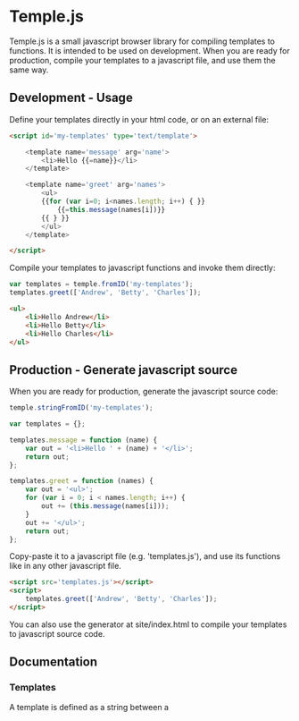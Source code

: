 Temple.js
=========

Temple.js is a small javascript browser library for compiling templates to functions.
It is intended to be used on development. When you are ready for production, compile your templates to a javascript file, and use them the same way.


## Development - Usage

Define your templates directly in your html code, or on an external file:

```html
<script id='my-templates' type='text/template'>

    <template name='message' arg='name'>
        <li>Hello {{=name}}</li>
    </template>

    <template name='greet' arg='names'>
        <ul>
        {{for (var i=0; i<names.length; i++) { }}
            {{=this.message(names[i])}}
        {{ } }}
        </ul>
    </template>

</script>

```

Compile your templates to javascript functions and invoke them directly:

```javascript
var templates = temple.fromID('my-templates');
templates.greet(['Andrew', 'Betty', 'Charles']);
```

```html
<ul>
    <li>Hello Andrew</li>
    <li>Hello Betty</li>
    <li>Hello Charles</li>
</ul>

```


## Production - Generate javascript source

When you are ready for production, generate the javascript source code:

```javascript
temple.stringFromID('my-templates');
```

```javascript
var templates = {};

templates.message = function (name) {
    var out = '<li>Hello ' + (name) + '</li>';
    return out;
};

templates.greet = function (names) {
    var out = '<ul>';
    for (var i = 0; i < names.length; i++) {
        out += (this.message(names[i]));
    }
    out += '</ul>';
    return out;
};

```

Copy-paste it to a javascript file (e.g. 'templates.js'), and use its functions like in any other javascript file.

```html
<script src='templates.js'></script>
<script>
    templates.greet(['Andrew', 'Betty', 'Charles']);
</script>
```

You can also use the generator at site/index.html to compile your templates to javascript source code.


## Documentation

### Templates

A template is defined as a string between a <template> tag and includes two attributes - the template name and the template argument. Current version only accepts one argument per template.

```html
<template name='message' arg='name'>
    <li>Hello {{=name}}</li>
</template>
```

The previous template gets compiled to the following javascript function:

```javascript
function message(name) {
    var out = '<li>Hello ' + (name) + '</li>';
    return out;
};
```

### Functions

Besides templates, you can also define functions that can be useful, for instance, for defining presentation logic.
The main difference between functions and templates, is that the content of functions must be pure javascript code. But, similarly to templates, functions must have a name and an argument.

```html
<function name='beautify' arg='someone'>
    return "Hi" + someone + " you are beautiful!";
</function>
```

is compiled to:

```javascript
function beautify(someone) {
    return "Hi" + someone + " you are beautiful!";
};
```

Basically, temple.js returns the contents of functions as they are defined.


### Template locations

You can define one or more templates inside the html document (for instance, inside a script element with the text attribute to something other than 'text/javascript'), or on an external file.

For external files, use *fromURL(url, callback)* to load the external file asynchronously.


### Temple.js functions

* fromID(id): Loads templates from an element and returns them as compiled javascript functions ready for use.

* fromURL(url, callback): Loads templates from an external file and returns them as compiled javascript functions ready for use.

* stringFromID(ID): Loads templates from an element and returns them as javascript source code to be used on production.

* stringFromURL(url, callback): Loads templates from an external file and returns them as javascript source code to be used on production.

* build(string): Parses a string with templates and returns compiled javascript.

* buildString(string): Parses a string with templates and returns javascript source code.




## Github page

http://joaoventura.github.io/temple.js/
